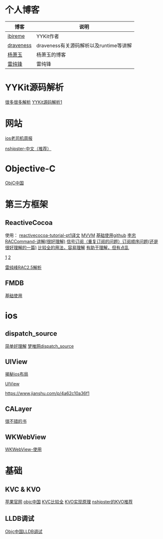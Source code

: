 # 个人博客

| 博客 | 说明 |
| --- | --- |
| [ibireme](https://blog.ibireme.com) | YYKit作者 |
| [draveness](https://draveness.me/index) | draveness有关源码解析以及runtime等讲解 |
| [杨萧玉](http://yulingtianxia.com) | 杨萧玉的博客 |
| [雷纯锋](http://blog.leichunfeng.com/blog/archives/) | 雷纯锋 |

# YYKit源码解析
[很多很多解析](https://www.jianshu.com/p/8398b124a1f9)
[YYKit源码解析1](https://blog.csdn.net/j_av_a/article/details/70256414)


# 网站

[ios老司机周报](https://juejin.im/user/5a52075e6fb9a01c9d31b107/posts)

[nshipster-中文（推荐）](https://nshipster.cn/)

# Objective-C

[ObjC中国](https://www.objccn.io/issues/)



# 第三方框架

## ReactiveCocoa

使用：
[reactivecocoa-tutorial-pt1译文](https://www.jianshu.com/p/9aa0e296e46c)
[MVVM](https://www.jianshu.com/p/4061953f5cd8)
[基础使用github](https://github.com/WiKi123/ReactiveCocoa_Use)
[李忠](http://limboy.me/tech/2014/06/06/deep-into-reactivecocoa2.html)
[RACCommand-讲解(很好理解)](https://www.jianshu.com/p/1a0185782d8a)
[信号订阅（重复订阅的问题）订阅顺序问题(还是很好理解的一篇)](https://www.jianshu.com/p/1f1c35573370)
[比较全的用法，容易理解](https://www.jianshu.com/p/87ef6720a096)
[有助于理解，但有点乱](http://www.cocoachina.com/ios/20150817/13071.html)

[1](https://www.jianshu.com/p/d7d951a99db8)
[2](https://www.jianshu.com/u/12201cdd5d7a)


[雷纯峰RAC2.5解析](http://blog.leichunfeng.com/blog/2015/12/25/reactivecocoa-v2-dot-5-yuan-ma-jie-xi-zhi-jia-gou-zong-lan/)

## FMDB
[基础使用](https://www.jianshu.com/p/4eb22deadba6)

# ios

## dispatch_source

[简单好理解](https://www.jianshu.com/p/880c2f9301b6)
[梦唯网dispatch_source](http://www.dreamingwish.com/article/grand-central-dispatch-basic-3.html)

## UIView
[揭秘ios布局](https://juejin.im/post/5a951c655188257a804abf94#heading-5)

[UIView](https://www.cnblogs.com/snake-hand/p/3190021.html)

https://www.jianshu.com/p/4a62c10a36f1

## CALayer 
[很不错的书](https://zsisme.gitbooks.io/ios-/content/)

## WKWebView

[WKWebView-使用](https://www.jianshu.com/p/4fa8c4eb1316)

# 基础

## KVC & KVO
[苹果官网](https://developer.apple.com/library/archive/documentation/Cocoa/Conceptual/KeyValueCoding/index.html#//apple_ref/doc/uid/10000107-SW1)
[objc中国](https://objccn.io/issue-7-3/)
[KVC比较全](https://www.jianshu.com/p/45cbd324ea65)
[KVO实现原理](https://www.jianshu.com/p/e59bb8f59302)
[nshipster的KVO推荐](https://nshipster.cn/key-value-observing/)

## LLDB调试

[Objc中国LLDB调试](https://objccn.io/issue-19-2/)